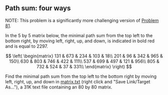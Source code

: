 ## Path sum: four ways

NOTE: This problem is a significantly more challenging version of [Problem 81](https://projecteuler.net/problem=81).

In the $5$ by $5$ matrix below, the minimal path sum from the top left to the bottom right, by moving left, right, up, and down, is indicated in bold red and is equal to $2297$.

$$
\left(
\begin{matrix}
131 & 673 & 234 & 103 & 18\\
201 & 96 & 342 & 965 & 150\\
630 & 803 & 746 & 422 & 111\\
537 & 699 & 497 & 121 & 956\\
805 & 732 & 524 & 37 & 331\\
\end{matrix}
\right)
$$



Find the minimal path sum from the top left to the bottom right by moving left, right, up, and down in [matrix.txt](https://projecteuler.net/project/resources/p083_matrix.txt) (right click and "Save Link/Target As..."), a $31$K text file containing an $80$ by $80$ matrix.

